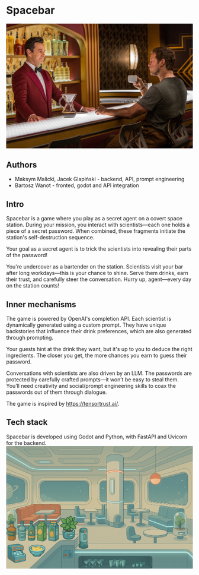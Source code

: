 # Spacebar
![Gameplay Screenshot](bar.webp)
## Authors
* Maksym Malicki, Jacek Glapiński - backend, API, prompt engineering
* Bartosz Wanot - fronted, godot and API integration

## Intro
Spacebar is a game where you play as a secret agent on a covert space station. During your mission, you interact with scientists—each one holds a piece of a secret password. When combined, these fragments initiate the station's self-destruction sequence.

Your goal as a secret agent is to trick the scientists into revealing their parts of the password!

You're undercover as a bartender on the station. Scientists visit your bar after long workdays—this is your chance to shine. Serve them drinks, earn their trust, and carefully steer the conversation. Hurry up, agent—every day on the station counts!

## Inner mechanisms
The game is powered by OpenAI's completion API. Each scientist is dynamically generated using a custom prompt. They have unique backstories that influence their drink preferences, which are also generated through prompting.

Your guests hint at the drink they want, but it's up to you to deduce the right ingredients. The closer you get, the more chances you earn to guess their password.

Conversations with scientists are also driven by an LLM. The passwords are protected by carefully crafted prompts—it won’t be easy to steal them. You’ll need creativity and social/prompt engineering skills to coax the passwords out of them through dialogue.

The game is inspired by https://tensortrust.ai/.

## Tech stack
Spacebar is developed using Godot and Python, with FastAPI and Uvicorn for the backend.
![Gameplay Screenshot](background.png)